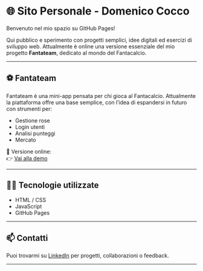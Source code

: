 # 🌐 Sito Personale - Domenico Cocco

Benvenuto nel mio spazio su GitHub Pages!

Qui pubblico e sperimento con progetti semplici, idee digitali ed esercizi di sviluppo web. Attualmente è online una versione essenziale del mio progetto **Fantateam**, dedicato al mondo del Fantacalcio.

---

## ⚽ Fantateam

Fantateam è una mini-app pensata per chi gioca al Fantacalcio. Attualmente la piattaforma offre una base semplice, con l’idea di espandersi in futuro con strumenti per:

- Gestione rose
- Login utenti
- Analisi punteggi
- Mercato

📍 Versione online:  
👉 [Vai alla demo](https://domenico374.github.io/fantateam.html)

---

## 👨‍💻 Tecnologie utilizzate

- HTML / CSS
- JavaScript
- GitHub Pages

---

## 📫 Contatti

Puoi trovarmi su [LinkedIn](https://www.linkedin.com/in/domenicococco/) per progetti, collaborazioni o feedback.

---



